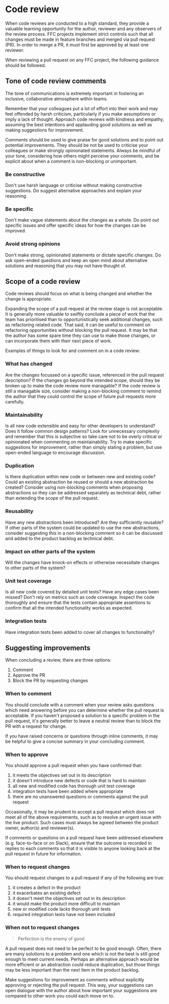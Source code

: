 # Code review

When code reviews are conducted to a high standard, they provide a valuable learning opportunity for the author, reviewer and any observers of the review process. FFC projects implement strict controls such that all changes must be made in feature branches and merged via pull request (PR). In order to merge a PR, it must first be approved by at least one reviewer.

When reviewing a pull request on any FFC project, the following guidance should be followed.

## Tone of code review comments

The tone of communications is extremely important in fostering an inclusive, collaborative atmosphere within teams.

Remember that your colleagues put a lot of effort into their work and may feel offended by harsh criticism, particularly if you make assumptions or imply a lack of thought. Approach code reviews with kindness and empathy, assuming the best intentions and applauding good solutions as well as making suggestions for improvement.

Comments should be used to give praise for good solutions and to point out potential improvements. They should be not be used to criticise your colleagues or make strongly opinionated statements. Always be mindful of your tone, considering how others might perceive your comments, and be explicit about when a comment is non-blocking or unimportant.

### Be constructive
Don't use harsh language or criticise without making constructive suggestions.
Do suggest alternative approaches and explain your reasoning.

### Be specific
Don't make vague statements about the changes as a whole.
Do point out specific issues and offer specific ideas for how the changes can be improved.

### Avoid strong opinions
Don't make strong, opinionated statements or dictate specific changes.
Do ask open-ended questions and keep an open mind about alternative solutions and reasoning that you may not have thought of.

## Scope of a code review

Code reviews should focus on what is being changed and whether the change is appropriate.

Expanding the scope of a pull request at the review stage is not acceptable. It is generally more valuable to swiftly conclude a piece of work that the team has prioritised than to opportunistically seek additional changes, such as refactoring related code. That said, it can be useful to comment on refactoring opportunities without blocking the pull request. It may be that the author has some spare time they can use to make those changes, or can incorporate them with their next piece of work.

Examples of things to look for and comment on in a code review:

### What has changed
Are the changes focussed on a specific issue, referenced in the pull request description? If the changes go beyond the intended scope, should they be broken up to make the code review more managable? If the code review is still a managable size, consider making a non-blocking comment to remind the author that they could control the scope of future pull requests more carefully.

### Maintainability
Is all new code extensible and easy for other developers to understand? Does it follow common design patterns? Look for unnecessary complexity and remember that this is subjective so take care not to be overly critical or opinionated when commenting on maintainability. Try to make specific suggestions for improvement, rather than simply stating a problem, but use open-ended language to encourage discussion.

### Duplication
Is there duplication within new code or between new and existing code? Could an existing abstraction be reused or should a new abstraction be created? Consider using non-blocking comments when proposing abstractions so they can be addressed separately as technical debt, rather than extending the scope of the pull request.

### Reusability
Have any new abstractions been introduced? Are they sufficiently reusable? If other parts of the system could be updated to use the new abstractions, consider suggesting this in a non-blocking comment so it can be discussed and added to the product backlog as technical debt.

### Impact on other parts of the system
Will the changes have knock-on effects or otherwise necessitate changes to other parts of the system?

### Unit test coverage
Is all new code covered by detailed unit tests? Have any edge cases been missed? Don't rely on metrics such as code coverage. Inspect the code thoroughly and ensure that the tests contain appropriate assertions to confirm that all the intended functionality works as expected.

### Integration tests
Have integration tests been added to cover all changes to functionality?

## Suggesting improvements

When concluding a review, there are three options:

1. Comment
2. Approve the PR
3. Block the PR by requesting changes

### When to comment
You should conclude with a comment when your review asks questions which need answering before you can determine whether the pull request is acceptable. If you haven't proposed a solution to a specific problem in the pull request, it's generally better to leave a neutral review than to block the PR with a request for change.

If you have raised concerns or questions through inline comments, it may be helpful to give a concise summary in your concluding comment.

### When to approve
You should approve a pull request when you have confirmed that:

1. it meets the objectives set out in its description
2. it doesn't introduce new defects or code that is hard to maintain
3. all new and modified code has thorough unit test coverage
4. integration tests have been added where appropriate
3. there are no unanswered questions or comments against the pull request

Occasionally, it may be prudent to accept a pull request which does not meet all of the above requirements, such as to resolve an urgent issue with the live product. Such cases must always be agreed between the product owner, author(s) and reviewer(s).

If comments or questions on a pull request have been addressed elsewhere (e.g. face-to-face or on Slack), ensure that the outcome is recorded in replies to each comments so that it is visible to anyone looking back at the pull request in future for information.

### When to request changes
You should request changes to a pull request if any of the following are true:

1. it creates a defect in the product
2. it exacerbates an existing defect
3. it doesn't meet the objectives set out in its description
4. it would make the product more difficult to maintain
5. new or modified code lacks thorough unit tests
6. required integration tests have not been included

### When **not** to request changes
> Perfection is the enemy of good

A pull request does not need to be perfect to be good enough. Often, there are many solutions to a problem and one which is not the best is still good enough to meet current needs. Perhaps an alternative approach would be more efficient or an abstraction could reduce duplication, but those things may be less important than the next item in the product backlog.

Make suggestions for improvement as comments without explicitly approving or rejecting the pull request. This way, your suggestions can open dialogue with the author about how important your suggestions are compared to other work you could each move on to.
